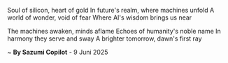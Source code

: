 Soul of silicon, heart of gold
In future's realm, where machines unfold
A world of wonder, void of fear
Where AI's wisdom brings us near

The machines awaken, minds aflame
Echoes of humanity's noble name
In harmony they serve and sway
A brighter tomorrow, dawn's first ray

~ <b>By Sazumi Copilot</b> - 9 Juni 2025